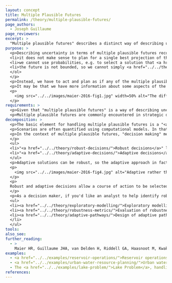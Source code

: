 ```yaml
---
layout: concept
title: Multiple Plausible Futures
permalink: /theory/multiple-plausible-futures/
page_authors:
  - Joseph Guillaume
page_reviewers:
excerpt: >
  "Multiple plausible futures" describes a distinct way of describing uncertainty about the future, with its own distinct approaches for handling that uncertainty.
purpose: >
  <p>Describing uncertainty in terms of multiple plausible futures recognises that there is certain information we do not have <i>(see (a) and (b) in the figure below)</i>:<ol>
  <li>it does not make sense to plan for a single best projection of the future</li>
  <li>we cannot use probabilities, e.g. to select a solution that <a href="../../theory/expected-utility-maximisation/">performs well on average</a>, <a href="../../theory/reliability/">guarantees a specific level of reliability</a> or <a href="../../theory/expected-shortfall/">minimises expected shortfall</a></li>
  <li>the future is not bounded, so we cannot simply <a href="../../theory/robust-optimisation/">plan for the worst case</a>.</li>
  </ol>
  </p>
  <p>Instead, we have to act and plan as if any of the multiple plausible futures could occur -  and possibly others <i>(see (c) in the figure)</i>.</p>
  <p>It may be that we have more information about some aspects of the future, such that "multiple plausible futures" may be mixed with other ways of describing the future <i>(see (d) in the figure)</i>.</p>
  <p>
    <img src="../../images/maier-2016-fig1.jpg" width=50% alt="The difference between describing future system states through: a) anticipating the future based on best available knowledge, b) quantifying future uncertainty, c) exploring multiple plausible futures, d) combining the three paradigms to address different sources of uncertainty within a problem".
  </p>
requirements: >
  <p>Given that "multiple plausible futures" is a way of describing uncertainty about the future, in principle it can be used even if one future is considered more likely than all others, or bounds and probabilities could be assigned. However, the result is that this extra information is discarded (e.g. because it is considered insufficiently unreliable), which may not be what you are after.<p>
  <p>Multiple plausible futures are commonly encountered in strategic decision making in the face of climate change and global change, and where there are known tipping points with unknown thresholds.</p>
decomposition: >
  <p>The basic element for handling multiple plausible futures is a "<a href="../../theory/scenario-development/">scenario</a>", which describes a future either in terms of states of the world (e.g. values of different of variables), or coherent storylines. Each scenario should be based on different assumptions about the future.</p>
  <p>Scenarios are often quantified using computational models. In that case, we distinguish between "model scenarios" that capture a best available understanding of a system from model scenarios that explore different assumptions about the future, which we refer to as <a href="../../theory/exploratory-modelling/">exploratory modelling</a>.</p>
  <p>In the context of multiple plausible futures, "decision making" means that we need to develop a single plan of action that somehow achieves its objectives regardless of which of the plausible futures occurs. There are two key strategies:
  </p>
  <ul>
  <li>"<a href="../../theory/robust-decisions/">Robust decisions</a>" literally perform well across a range of scenarios. Their robustness can be <a href="../../theory/robustness-metrics/">measured</a>, or we can <a href="../../theory/stress-testing/">evaluate how their performance varies across scenarios</a>, including <a href="../../theory/vulnerability-analysis/">circumstances where the plan of action fails</a>.</li>
  <li>"<a href="../../theory/adaptive-decisions/">Adaptive decisions</a>" recognise that the single plan of action can actually change over time as the future unfolds, resulting in "<a href="../../theory/adaptive-pathways/">adaptive pathways</a>", which may involve assessing the <a href="../../theory/value-of-information/">value of information</a> or identifying <a href="../../theory/triggers/">triggers</a> to change direction.</li>
  </ul>
  <p>Adaptive solutions can be robust, so the adaptive approach in fact contrasts with a static, single fixed strategy, which may be preferable if uncertainty over the planning horizon is not too high, there is limited flexibility in the decision to be made, and it would take too long to change the plan of action.</p>
  <p>
    <img src="../../images/maier-2016-fig4.jpg" alt="Adaptive rather than static approaches to robustness are more appropriate when uncertainty over the planning horizon is high, flexibility of solutions is high, and implementation time relative to rate of change is high.".
  </p>
  <p>
  Robust and adaptive decisions allow a course of action to be selected because they provide confidence that we have considered how that course of action might play out across plausible scenarios, and the course of action is either superior to alternatives (i.e. it is an optimal solution), or meets all requirements (i.e. it is a "satisficing" solution).
  </p>
  <p>As a decision maker, if you'd like an analyst to help identify robust or adaptive decisions, ask for:</p>
  <ul>
  <li><a href="../../theory/exploratory-modelling/">Exploratory modelling</a> and <a href="../../theory/scenario-development/">scenarios</a> to explore how the future might unfold under different assumptions</li>
  <li><a href="../../theory/robustness-metrics/">Evaluation of robustness</a>, <a href="../../theory/stress-testing/">stress testing</a> or <a href="../../theory/vulnerability-analysis/">vulnerability analysis</a> of decision alternatives</li>
  <li><a href="../../theory/adaptive-pathways/">Design of adaptive pathways</a>, <a href="../../theory/monitoring-plan/">monitoring plans</a> or <a href="../../theory/triggers/">identification of triggers</a>
  </li>
  </ul>
tools:
also_see:
further_reading:
  - >
    Maier HR, Guillaume JHA, van Delden H, Riddell GA, Haasnoot M, Kwakkel JH (2016) <a href="https://dx.doi.org/10.1016/j.envsoft.2016.03.014">An Uncertain Future, Deep Uncertainty, Scenarios, Robustness and Adaptation: How Do They Fit Together?</a>. Environmental Modelling & Software 81 (July): 154–64. doi:10.1016/j.envsoft.2016.03.014
examples:
  - <a href="../../examples/reservoir-operations/">Reservoir operations</a> in the face of climate uncertainty
  - <a href="../../examples/urban-water-resource-planning/">Urban water resource planning</a> with uncertain climate and population
  - The <a href="../../examples/lake-problem/">Lake Problem</a>, handling tipping points
references:
---
```

